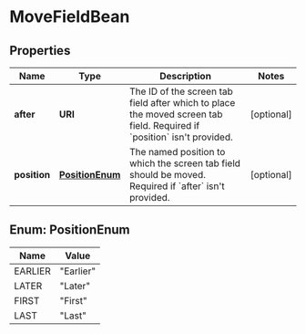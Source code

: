 

# MoveFieldBean


## Properties

| Name | Type | Description | Notes |
|------------ | ------------- | ------------- | -------------|
|**after** | **URI** | The ID of the screen tab field after which to place the moved screen tab field. Required if &#x60;position&#x60; isn&#39;t provided. |  [optional] |
|**position** | [**PositionEnum**](#PositionEnum) | The named position to which the screen tab field should be moved. Required if &#x60;after&#x60; isn&#39;t provided. |  [optional] |



## Enum: PositionEnum

| Name | Value |
|---- | -----|
| EARLIER | &quot;Earlier&quot; |
| LATER | &quot;Later&quot; |
| FIRST | &quot;First&quot; |
| LAST | &quot;Last&quot; |



